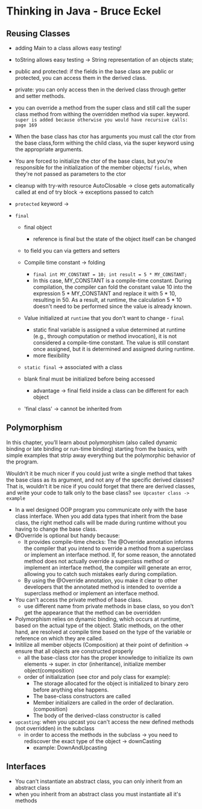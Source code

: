 # Thinking in Java - Bruce Eckel

## Reusing Classes

- adding Main to a class allows easy testing!
- toString allows easy testing -> String representation of an objects state;

- public and protected: if the fields in the base class are public or protected, you can access them in the derived class.
- private: you can only access then in the derived class through getter and setter methods.

- you can override a method from the super class and still call the super class method from withing the overridden
  method via super. keyword.
  `super is added because otherwise you would have recursive calls: page 169`
- When the base class has ctor has arguments you must call the ctor from the base class,form withing the child class,
  via the super keyword using the appropriate arguments.
- You are forced to initialize the ctor of the base class, but you're responsible for the initialization of the member
  objects/ `fields`, when they're not passed as parameters to the ctor
- cleanup with try-with resource AutoClosable -> close gets automatically called at end of try block -> exceptions
  passed to catch
- `protected` keyword ->
- `final`
    - final object 
      - reference is final but the state of the object itself can be changed
    - to field you can via getters and setters
    - Compile time constant -> folding
      - `final int MY_CONSTANT = 10;
        int result = 5 * MY_CONSTANT;`
      - In this case, MY_CONSTANT is a compile-time constant. During compilation, the compiler can fold the constant value 10 into the expression 5 * MY_CONSTANT and replace it with 5 * 10, resulting in 50. As a result, at runtime, the calculation 5 * 10 doesn't need to be performed since the value is already known.

    - Value initialized at `runtime` that you don't want to change - `final`
      - static final variable is assigned a value determined at runtime (e.g., through computation or method invocation), it is not considered a compile-time constant. The value is still constant once assigned, but it is determined and assigned during runtime. 
      - more flexibility
    - `static final` -> associated with a class
    - blank final must be initialized before being accessed
      - advantage -> final field inside a class can be different for each object
    - 'final class' -> cannot be inherited from

## Polymorphism
In this chapter, you’ll learn about polymorphism (also called dynamic binding or late
binding or run-time binding) starting from the basics, with simple examples that strip away
everything but the polymorphic behavior of the program.

Wouldn’t it be much nicer if you could just write a single method that takes the base class as
its argument, and not any of the specific derived classes? That is, wouldn’t it be nice if you
could forget that there are derived classes, and write your code to talk only to the base class?
 `see Upcaster class -> example ` 

- In a wel designed  OOP program you communicate only with the base class interface. When you add data types that inherit from the base class, the right method calls will be made during runtime without you having to change the base class.
- @Override is optional but handy because:
  - It provides compile-time checks: The @Override annotation informs the compiler that you intend to override a method from a superclass or implement an interface method. If, for some reason, the annotated method does not actually override a superclass method or implement an interface method, the compiler will generate an error, allowing you to catch such mistakes early during compilation.
  -  By using the @Override annotation, you make it clear to other developers that the annotated method is intended to override a superclass method or implement an interface method.
- You can't access the private method of base class.
  - use different name from private methods in base class, so you don't get the appearance that the method can be overridden
- Polymorphism relies on dynamic binding, which occurs at runtime, based on the actual type of the object. Static methods, on the other hand, are resolved at compile time based on the type of the variable or reference on which they are called.
- Initilize all member objects (Composition) at their point of definition -> ensure that all objects are constructed properly
  - all the base-class ctor has the proper knowledge to initialize its own elements -> super. in ctor (inheritance), initialize member object(composition)
  - order of initialization (see ctor and poly class for example): 
    - The storage allocated for the object is initialized to binary zero before anything else
      happens.
    - The base-class constructors are called
    - Member initializers are called in the order of declaration. (composition)
    - The body of the derived-class constructor is called
- `upcasting`: when you upcast you can't access the new defined methods (not overridden) in the subclass
  - in order to access the methods in the subclass -> you need to rediscover the exact type of the object -> downCasting
    - example: DownAndUpcasting

## Interfaces
- You can't instantiate an abstract class, you can only inherit from an abstract class
- when you inherit from an abstract class you must instantiate all it's methods